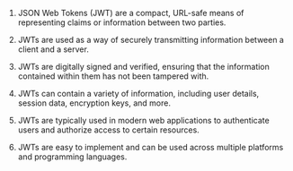 1. JSON Web Tokens (JWT) are a compact, URL-safe means of representing claims or information between two parties.

2. JWTs are used as a way of securely transmitting information between a client and a server.

3. JWTs are digitally signed and verified, ensuring that the information contained within them has not been tampered with.

4. JWTs can contain a variety of information, including user details, session data, encryption keys, and more.

5. JWTs are typically used in modern web applications to authenticate users and authorize access to certain resources.

6. JWTs are easy to implement and can be used across multiple platforms and programming languages.